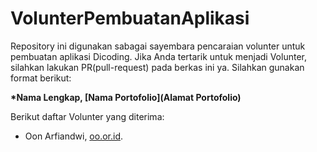 # VolunterPembuatanAplikasi
Repository ini digunakan sabagai sayembara pencaraian volunter untuk pembuatan aplikasi Dicoding. Jika Anda tertarik untuk menjadi Volunter, silahkan lakukan PR(pull-request) pada berkas ini ya. Silahkan gunakan format berikut:

**\*Nama Lengkap, [Nama Portofolio](Alamat Portofolio)**

Berikut daftar Volunter yang diterima:
- Oon Arfiandwi, [oo.or.id](https://oo.or.id).
